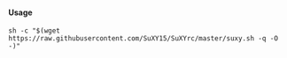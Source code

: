 #### Usage
```
sh -c "$(wget https://raw.githubusercontent.com/SuXY15/SuXYrc/master/suxy.sh -q -O -)"
```